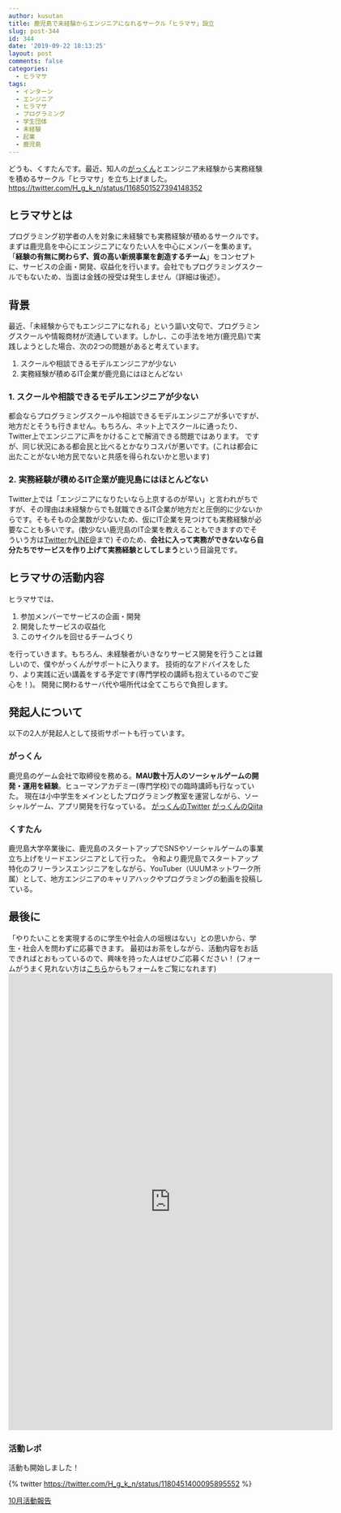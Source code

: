 ```yaml
---
author: kusutan
title: 鹿児島で未経験からエンジニアになれるサークル「ヒラマサ」設立
slug: post-344
id: 344
date: '2019-09-22 18:13:25'
layout: post
comments: false
categories:
  - ヒラマサ
tags:
  - インターン
  - エンジニア
  - ヒラマサ
  - プログラミング
  - 学生団体
  - 未経験
  - 起業
  - 鹿児島
---
```


どうも、くすたんです。最近、知人の[がっくん](https://twitter.com/H_g_k_n)とエンジニア未経験から実務経験を積めるサークル「ヒラマサ」を立ち上げました。 https://twitter.com/H_g_k_n/status/1168501527394148352

## ヒラマサとは

<span class="pinkline">プログラミング初学者の人を対象に未経験でも実務経験が積める</span>サークルです。まずは鹿児島を中心にエンジニアになりたい人を中心にメンバーを集めます。 「<span class="pinkline" style="font-weight: bold;">経験の有無に関わらず、質の高い新規事業を創造するチーム</span>」をコンセプトに、サービスの企画・開発、収益化を行います。会社でもプログラミングスクールでもないため、当面は金銭の授受は発生しません（詳細は後述）。

## 背景

最近、「<span class="pinkline">未経験からでもエンジニアになれる</span>」という謳い文句で、プログラミングスクールや情報商材が流通しています。しかし、この手法を地方(鹿児島)で実践しようとした場合、次の2つの問題があると考えています。

1.  スクールや相談できるモデルエンジニアが少ない
2.  実務経験が積めるIT企業が鹿児島にはほとんどない

### 1\. スクールや相談できるモデルエンジニアが少ない

都会ならプログラミングスクールや相談できるモデルエンジニアが多いですが、地方だとそうも行きません。もちろん、ネット上でスクールに通ったり、Twitter上でエンジニアに声をかけることで解消できる問題ではあります。 ですが、<span class="pinkline">同じ状況にある都会民と比べるとかなりコスパが悪い</span>です。(これは都会に出たことがない地方民でないと共感を得られないかと思います)

### 2. 実務経験が積めるIT企業が鹿児島にはほとんどない

Twitter上では「<span class="pinkline">エンジニアになりたいなら上京するのが早い</span>」と言われがちですが、その理由は未経験からでも就職できるIT企業が地方だと圧倒的に少ないからです。そもそもの企業数が少ないため、仮にIT企業を見つけても実務経験が必要なことも多いです。(数少ない鹿児島のIT企業を教えることもできますのでそういう方は[Twitter](https://twitter.com/kusutann)か[LINE@](https://line.me/R/ti/p/%40fty2344f)まで) そのため、<span class="pinkline" style="font-weight: bold;">会社に入って実務ができないなら自分たちでサービスを作り上げて実務経験としてしまう</span>という目論見です。

## ヒラマサの活動内容

ヒラマサでは、

1.  参加メンバーでサービスの企画・開発
2.  開発したサービスの収益化
3.  このサイクルを回せるチームづくり

を行っていきます。もちろん、未経験者がいきなりサービス開発を行うことは難しいので、僕やがっくんがサポートに入ります。 技術的なアドバイスをしたり、より実践に近い講義をする予定です(専門学校の講師も抱えているのでご安心を！)。 <span class="pinkline">開発に関わるサーバ代や場所代は全てこちらで負担</span>します。

## 発起人について

以下の2人が発起人として技術サポートも行っています。

### がっくん

鹿児島のゲーム会社で取締役を務める。<span class="pinkline" style="font-weight: bold;">MAU数十万人のソーシャルゲームの開発・運用を経験</span>。<span class="pinkline">ヒューマンアカデミー(専門学校)での臨時講師</span>も行なっていた。 現在は小中学生をメインとしたプログラミング教室を運営しながら、ソーシャルゲーム、アプリ開発を行なっている。 [がっくんのTwitter](https://twitter.com/H_g_k_n) [がっくんのQiita](https://qiita.com/gkn)

### くすたん

鹿児島大学卒業後に、鹿児島のスタートアップでSNSやソーシャルゲームの事業立ち上げをリードエンジニアとして行った。 令和より鹿児島でスタートアップ特化のフリーランスエンジニアをしながら、YouTuber（UUUMネットワーク所属）として、地方エンジニアのキャリアハックやプログラミングの動画を投稿している。

## 最後に

「やりたいことを実現するのに学生や社会人の垣根はない」との思いから、<span class="pinkline">学生・社会人を問わず</span>に応募できます。 最初はお茶をしながら、活動内容をお話できればとおもっているので、興味を持った人はぜひご応募ください！ (フォームがうまく見れない方は[こちら](https://docs.google.com/forms/d/e/1FAIpQLScNy2cLv8ZSA094UxogTCtYoGBesptqM6xg6xUQVFgLeXmK4Q/viewform)からもフォームをご覧になれます) <iframe src="https://docs.google.com/forms/d/e/1FAIpQLScNy2cLv8ZSA094UxogTCtYoGBesptqM6xg6xUQVFgLeXmK4Q/viewform?embedded=true" width="640" height="900" frameborder="0" marginheight="0" marginwidth="0">読み込んでいます…</iframe>

### 活動レポ

活動も開始しました！ 

{% twitter https://twitter.com/H_g_k_n/status/1180451400095895552 %}
 
[10月活動報告](https://kusutan.com/hiramasa/469/)
